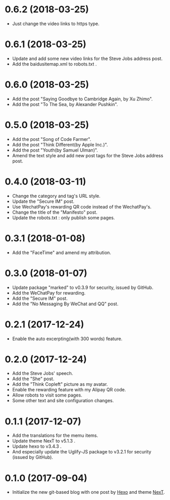 # 0.6.2 (2018-03-25)

- Just change the video links to https type.

# 0.6.1 (2018-03-25)

- Update and add some new video links for the Steve Jobs address post.
- Add the baidusitemap.xml to robots.txt .

# 0.6.0 (2018-03-25)

- Add the post "Saying Goodbye to Cambridge Again, by Xu Zhimo".
- Add the post "To The Sea, by Alexander Pushkin".

# 0.5.0 (2018-03-25)

- Add the post "Song of Code Farmer".
- Add the post "Think Different(by Apple Inc.)".
- Add the post "Youth(by Samuel Ulman)".
- Amend the text style and add new post tags for the Steve Jobs address post.

# 0.4.0 (2018-03-11)

- Change the category and tag's URL style.
- Update the "Secure IM" post.
- Use WechatPay's rewarding QR code instead of the WechatPay's.
- Change the title of the "Manifesto" post.
- Update the robots.txt : only publish some pages.

# 0.3.1 (2018-01-08)

- Add the "FaceTime" and amend my attribution.

# 0.3.0 (2018-01-07)

- Update package "marked" to v0.3.9 for security, issued by GitHub.
- Add the WeChatPay for rewarding.
- Add the "Secure IM" post.
- Add the "No Messaging By WeChat and QQ" post.

# 0.2.1 (2017-12-24)

- Enable the auto excerpting(with 300 words) feature.

# 0.2.0 (2017-12-24)

- Add the Steve Jobs' speech.
- Add the "She" post.
- Add the "Think Copleft" picture as my avatar.
- Enable the rewarding feature with my Alipay QR code.
- Allow robots to visit some pages.
- Some other text and site configuration changes.

# 0.1.1 (2017-12-07)

- Add the translations for the memu items.
- Update theme NexT to v5.1.3 .
- Update hexo to v3.4.3 .
- And especially update the Uglify-JS package to v3.2.1 for security
  (issued by GitHub).

# 0.1.0 (2017-09-04)

- Initialize the new git-based blog with one post by [Hexo](https://hexo.io)
  and theme [NexT](https://github.com/iissnan/hexo-theme-next).

